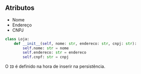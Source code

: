 ## Atributos

- Nome
- Endereço
- CNPJ

```Python
class Loja:
	def __init__(self, nome: str, endereco: str, cnpj: str):
		self.nome: str = nome
		self.endereco: str = endereco
		self.cnpf: str = cnpj
```

O `ID` é definido na hora de inserir na persistência.
